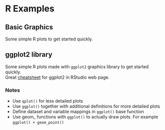 # R Examples #

## Basic Graphics ##
Some simple R plots to get started quickly.

## ggplot2 library ##
Some simple R plots made with `ggplot2` graphics library to get started quickly.
<br/>
Great [cheatsheet](https://www.rstudio.com/resources/cheatsheets/) for ggplot2 in RStudio web page.
### Notes ###
* Use `qplot()` for less detailed plots
* Use `ggplot()` together with additional definitions for more detailed plots
* Define dataset and variable mappings in `ggplot()` base function
* Use geom_ functions with `ggplot()` to actually draw plots. For example `ggplot() + geom_point()`